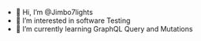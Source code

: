 - 👋 Hi, I’m @Jimbo7lights
- 👀 I’m interested in software Testing
- 🌱 I’m currently learning GraphQL Query and Mutations


<!---
Jimbo7lights/Jimbo7lights is a ✨ special ✨ repository because its `README.md` (this file) appears on your GitHub profile.
You can click the Preview link to take a look at your changes.
--->
